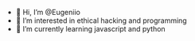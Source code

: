 - 👋 Hi, I’m @Eugeniio
- 👀 I’m interested in ethical hacking and programming
- 🌱 I’m currently learning javascript and python
